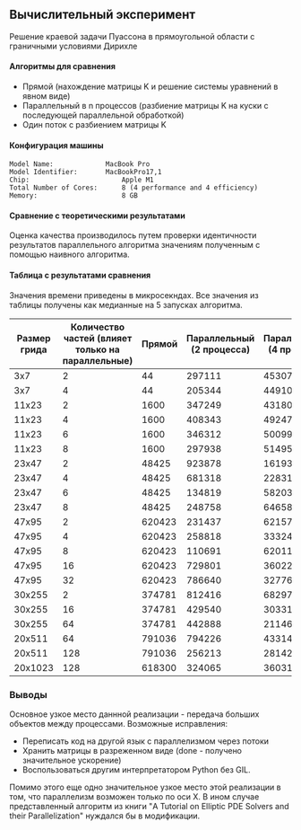 ## Вычислительный эксперимент

Решение краевой задачи Пуассона в прямоугольной области с граничными условиями Дирихле

#### Алгоритмы для сравнения

* Прямой (нахождение матрицы K и решение системы уравнений в явном виде)
* Параллельный в n процессов (разбиение матрицы K на куски с последующей параллельной обработкой)
* Один поток с разбиением матрицы K

#### Конфигурация машины

```
Model Name:	            MacBook Pro
Model Identifier:	    MacBookPro17,1
Chip:	                    Apple M1
Total Number of Cores:	    8 (4 performance and 4 efficiency)
Memory:	                    8 GB
```

#### Сравнение с теоретическими результатами

Оценка качества производилось путем проверки идентичности результатов параллельного алгоритма значениям полученным с помощью наивного алгоритма. 

#### Таблица с результатами сравнения 

Значения времени приведены в микросекндах. Все значения из таблицы получены как медианные на 5 запусках алгоритма.

| Размер грида | Количество частей (влияет только на параллельные) | Прямой | Параллельный (2 процесса) | Параллельный (4 процесса) | Параллельный (8 процессов) | Один поток |
|--------------|---------------------------------------------------|--------|---------------------------|---------------------------|----------------------------|------------|
| 3x7 | 2 | 44     | 297111 | 453073 | 586933 | 76 |
| 3x7 | 4 | 44     | 205344 | 449109 | 543818 | 352 |
| 11x23 | 2 | 1600   | 347249 | 431806 | 764346 | 1174 |
| 11x23 | 4 | 1600   | 408343 | 492470 | 897737 | 9376 |
| 11x23 | 6 | 1600   | 346312 | 500997 | 603168 | 8456 |
| 11x23 | 8 | 1600   | 297938 | 514952 | 677459 | 1210 |
| 23x47 | 2 | 48425  | 923878 | 161931 | 488551 | 11126 |
| 23x47 | 4 | 48425  | 681318 | 228316 | 640313 | 2950 |
| 23x47 | 6 | 48425  | 134819 | 582038 | 775323 | 3046 |
| 23x47 | 8 | 48425  | 248758 | 646581 | 563799 | 3536 |
| 47x95 | 2 | 620423 | 231437 | 621571 | 384298 | 284377 |
| 47x95 | 4 | 620423 | 258818 | 333242 | 668608 | 105292 |
| 47x95 | 8 | 620423 | 110691 | 620113 | 610211 | 63894 |
| 47x95 | 16 | 620423 | 729801 | 360226 | 483153 | 174629 |
| 47x95 | 32 | 620423 | 786640 | 327761 | 260471 | 354120 |
| 30x255 | 2 | 374781 | 812416 | 682978 | 912139 | 153318 |
| 30x255 | 16 | 374781 | 429540 | 303314 | 519595 | 138481 |
| 30x255 | 64 | 374781 | 442888 | 211467 | 892050 | 940740 |
| 20x511 | 64 | 791036 | 794226 | 433140 | 657799 | 637718 |
| 20x511 | 128 | 791036 | 256213 | 281427 | 468449 | 552486 |
| 20x1023 | 128 | 618300 | 324065 | 360311 | 812562 | 379097 |


### Выводы

Основное узкое место даннной реализации - передача больших объектов между процессами. Возможные исправления:

* Переписать код на другой язык с параллелизмом через потоки
* Хранить матрицы в разреженном виде (done - получено значительное ускорение)
* Воспользоваться другим интерпретатором Python без GIL.

Помимо этого еще одно значительное узкое место этой реализации в том, что параллелизм возможен только по оси X. В ином случае представленный алгоритм из книги "A Tutorial on Elliptic PDE Solvers and their Parallelization" нуждался бы в модификации.


                                                 